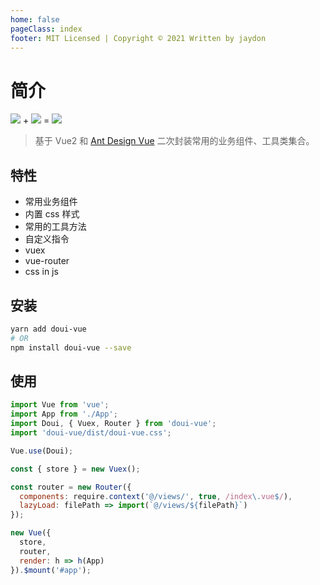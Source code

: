 ```yaml
---
home: false
pageClass: index
footer: MIT Licensed | Copyright © 2021 Written by jaydon
---
```


# 简介

<div class="logos">
  <img src="https://gw.alipayobjects.com/zos/rmsportal/KDpgvguMpGfqaHPjicRK.svg" />
  <span class="sign">+</span>
  <img src="https://cn.vuejs.org/images/logo.png" />
  <span class="sign">=</span>
  <img class="logo" src="http://f.dooomi.com/image/do.png" />
</div>

> 基于 Vue2 和 [Ant Design Vue](https://antdv.com) 二次封装常用的业务组件、工具类集合。

## 特性

- 常用业务组件
- 内置 css 样式
- 常用的工具方法
- 自定义指令
- vuex
- vue-router
- css in js

## 安装

```bash
yarn add doui-vue
# OR
npm install doui-vue --save
```

## 使用

```js
import Vue from 'vue';
import App from './App';
import Doui, { Vuex, Router } from 'doui-vue';
import 'doui-vue/dist/doui-vue.css';

Vue.use(Doui);

const { store } = new Vuex();

const router = new Router({
  components: require.context('@/views/', true, /index\.vue$/),
  lazyLoad: filePath => import(`@/views/${filePath}`)
});

new Vue({
  store,
  router,
  render: h => h(App)
}).$mount('#app');
```
